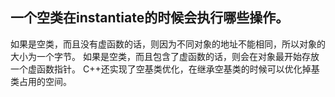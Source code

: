 ## 一个空类在instantiate的时候会执行哪些操作。

如果是空类，而且没有虚函数的话，则因为不同对象的地址不能相同，所以对象的大小为一个字节。
如果是空类，而且包含了虚函数的话，则会在对象最开始存放一个虚函数指针。
C++还实现了空基类优化，在继承空基类的时候可以优化掉基类占用的空间。


